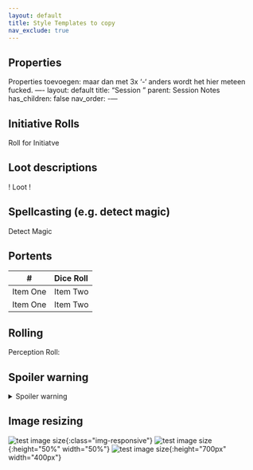 ```yaml
---
layout: default
title: Style Templates to copy
nav_exclude: true
---
```

## Properties

Properties toevoegen: maar dan met 3x ‘-‘ anders wordt het hier meteen fucked.
—-
layout: default
title: “Session ”
parent: Session Notes
has_children: false
nav_order: 
-—
## Initiative Rolls

<div class="text-red-000">
 Roll for Initiatve
</div>

## Loot descriptions

<div class="text-green-000">
 ! Loot !
</div>  

## Spellcasting (e.g. detect magic)

<div class="text-blue-000">
  Detect Magic
</div>

## Portents

| #              | Dice Roll |
| :-: | :- |
| Item One       | Item Two       |
| Item One       | Item Two       |

## Rolling

<div class="text-red-000">
  Perception Roll: <Results>
</div>

## Spoiler warning

<details>
  <summary>Spoiler warning</summary>

  Spoiler text. Note that it's important to have a space after the summary tag. You should be able to write any markdown you want inside the `<details>` tag... just make sure you close `<details>` afterward.

  ```javascript
  console.log("I'm a code block!");
  ```

</details>

## Image resizing

![test image size](/img/post-bg-2015.jpg){:class="img-responsive"}
![test image size](/img/post-bg-2015.jpg){:height="50%" width="50%"}
![test image size](/img/post-bg-2015.jpg){:height="700px" width="400px"}
